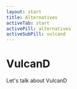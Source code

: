 ```yaml
---
layout: start
title: Alternatives
activeTab: start
activePill: alternatives
activeSubPill: vulcand
---
```

# VulcanD

Let's talk about VulcanD
